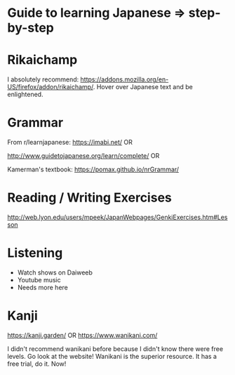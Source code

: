 # Guide to learning Japanese => step-by-step

# Rikaichamp
I absolutely recommend: https://addons.mozilla.org/en-US/firefox/addon/rikaichamp/. Hover over Japanese text and be enlightened.

# Grammar
From r/learnjapanese: https://imabi.net/ OR

http://www.guidetojapanese.org/learn/complete/ OR

Kamerman's textbook: https://pomax.github.io/nrGrammar/ 

# Reading / Writing Exercises
http://web.lyon.edu/users/mpeek/JapanWebpages/GenkiExercises.htm#Lesson

# Listening
- Watch shows on Daiweeb
- Youtube music
- Needs more here

# Kanji
https://kanji.garden/ OR
https://www.wanikani.com/

I didn't recommend wanikani before because I didn't know there were free levels. Go look at the website!
Wanikani is the superior resource. It has a free trial, do it. Now!
